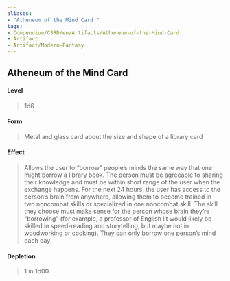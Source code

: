 ```yaml
---
aliases:
- "Atheneum of the Mind Card "
tags:
- Compendium/CSRD/en/Artifacts/Atheneum-of-the-Mind-Card
- Artifact
- Artifact/Modern-Fantasy
---
```


  
## Atheneum of the Mind Card 
#### Level 
>1d6 
#### Form
> Metal and glass card about the size and shape of a library card 
#### Effect
> Allows the user to “borrow” people’s minds the same way that one might borrow a library book. The person must be agreeable to sharing their knowledge and must be within short range of the user when the exchange happens. For the next 24 hours, the user has access to the person’s brain from anywhere, allowing them to become trained in two noncombat skills or specialized in one noncombat skill. The skill they choose must make sense for the person whose brain they’re “borrowing” (for example, a professor of English lit would likely be skilled in speed-reading and storytelling, but maybe not in woodworking or cooking). They can only borrow one person’s mind each day. 
#### Depletion 
>1 in 1d00

